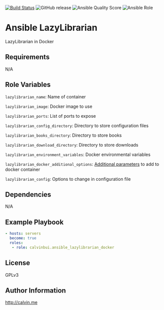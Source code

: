 [![Build Status](https://travis-ci.com/calvinbui/ansible-lazylibrarian-docker.svg?branch=master)](https://travis-ci.com/calvinbui/ansible-lazylibrarian-docker)
![GitHub release](https://img.shields.io/github/release/calvinbui/ansible-lazylibrarian-docker.svg)
![Ansible Quality Score](https://img.shields.io/ansible/quality/40535.svg)
![Ansible Role](https://img.shields.io/ansible/role/d/40535.svg)

# Ansible LazyLibrarian

LazyLibrarian in Docker

##  Requirements

N/A

## Role Variables

`lazylibrarian_name`: Name of container

`lazylibrarian_image`: Docker image to  use

`lazylibrarian_ports`: List of ports to expose

`lazylibrarian_config_directory`: Directory to store configuration files

`lazylibrarian_books_directory`: Directory to store books

`lazylibrarian_download_directory`: Directory to store downloads

`lazylibrarian_environment_variables`: Docker environmental variables

`lazylibrarian_docker_additional_options`: [Additional parameters](https://docs.ansible.com/ansible/latest/modules/docker_container_module.html) to add to docker container

`lazylibrarian_config`: Options to change in configuration file

## Dependencies

N/A

## Example Playbook

```yaml
- hosts: servers
  become: true
  roles:
   - role: calvinbui.ansible_lazylibrarian_docker
```

## License

GPLv3

## Author Information

http://calvin.me
